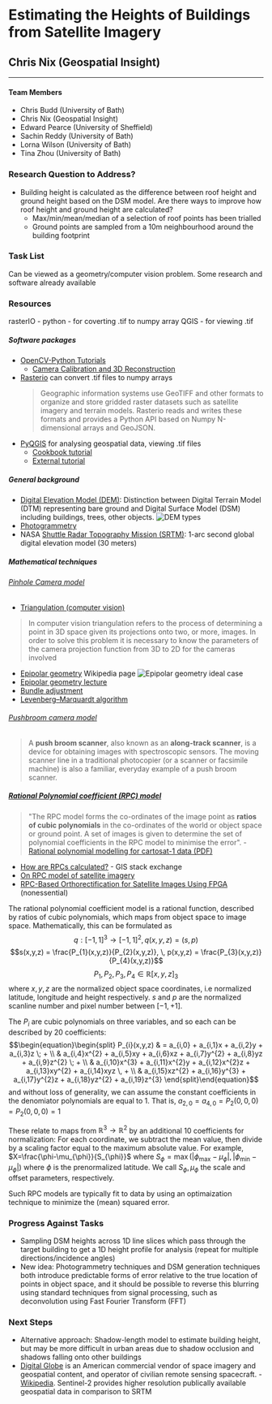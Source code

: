 # Estimating the Heights of Buildings from Satellite Imagery

## Chris Nix (Geospatial Insight)

---

#### Team Members

* Chris Budd (University of Bath)
* Chris Nix (Geospatial Insight)
* Edward Pearce (University of Sheffield)
* Sachin Reddy (University of Bath)
* Lorna Wilson (University of Bath)
* Tina Zhou (University of Bath)

### Research Question to Address?

- Building height is calculated as the difference between roof height and ground height based on the DSM model. Are there ways to improve how roof height and ground height are calculated?
  - Max/min/mean/median of a selection of roof points has been trialled
  - Ground points are sampled from a 10m neighbourhood around the building footprint


### Task List

Can be viewed as a geometry/computer vision problem. Some research and software already available

### Resources

rasterIO - python - for coverting .tif to numpy array
QGIS - for viewing .tif

##### Software packages

- [OpenCV-Python Tutorials](https://docs.opencv.org/4.2.0/d6/d00/tutorial_py_root.html)
  - [Camera Calibration and 3D Reconstruction](https://docs.opencv.org/4.2.0/d9/db7/tutorial_py_table_of_contents_calib3d.html)
- [Rasterio](https://rasterio.readthedocs.io/en/latest/) can convert .tif files to numpy arrays
  > Geographic information systems use GeoTIFF and other formats to organize and store gridded raster datasets such as satellite imagery and terrain models. Rasterio reads and writes these formats and provides a Python API based on Numpy N-dimensional arrays and GeoJSON.
- [PyQGIS](https://docs.qgis.org/testing/en/docs/index.html) for analysing geospatial data, viewing .tif files
  - [Cookbook tutorial](https://docs.qgis.org/testing/en/docs/pyqgis_developer_cookbook/intro.html)
  - [External tutorial](https://www.qgistutorials.com/en/docs/3/getting_started_with_pyqgis.html)

##### General background

- [Digital Elevation Model (DEM)](https://en.wikipedia.org/wiki/Digital_elevation_model): Distinction between Digital Terrain Model (DTM) representing bare ground and Digital Surface Model (DSM) including buildings, trees, other objects. ![DEM types](https://upload.wikimedia.org/wikipedia/commons/6/6c/DTM_DSM.svg)
- [Photogrammetry](https://en.wikipedia.org/wiki/Photogrammetry)
- NASA [Shuttle Radar Topography Mission (SRTM)](https://en.wikipedia.org/wiki/Shuttle_Radar_Topography_Mission): 1-arc second global digital elevation model (30 meters)

##### Mathematical techniques

###### [Pinhole Camera model](https://en.wikipedia.org/wiki/Pinhole_camera_model)
- [Triangulation (computer vision)](https://en.wikipedia.org/wiki/Triangulation_(computer_vision))
> In computer vision triangulation refers to the process of determining a point in 3D space given its projections onto two, or more, images. In order to solve this problem it is necessary to know the parameters of the camera projection function from 3D to 2D for the cameras involved
- [Epipolar geometry](https://en.wikipedia.org/wiki/Epipolar_geometry) Wikipedia page ![Epipolar geometry ideal case](https://upload.wikimedia.org/wikipedia/commons/1/14/Epipolar_geometry.svg)
- [Epipolar geometry lecture](http://homepages.inf.ed.ac.uk/rbf/CVonline/LOCAL_COPIES/OWENS/LECT10/node3.html)
- [Bundle adjustment](https://en.wikipedia.org/wiki/Bundle_adjustment)
- [Levenberg–Marquardt algorithm](https://en.wikipedia.org/wiki/Levenberg%E2%80%93Marquardt_algorithm)
###### [Pushbroom camera model](https://en.wikipedia.org/wiki/Push_broom_scanner) 
> A **push broom scanner**, also known as an **along-track scanner**, is a device for obtaining images with spectroscopic sensors.
The moving scanner line in a traditional photocopier (or a scanner or facsimile machine) is also a familiar, everyday example of a push broom scanner.
##### [Rational Polynomial coefficient (RPC) model](https://en.wikipedia.org/wiki/Rational_polynomial_coefficient)
> "The RPC model forms the co-ordinates of the image point as **ratios of cubic polynomials** in the co-ordinates of the world or object space or ground point. A set of images is given to determine the set of polynomial coefficients in the RPC model to minimise the error". - [Rational polynomial modelling for cartosat-1 data (PDF)](https://www.isprs.org/proceedings/XXXVII/congress/1_pdf/152.pdf)
  - [How are RPCs calculated?](https://gis.stackexchange.com/questions/180414/how-rational-polynomial-coefficientsrpcs-are-calculated-need-references) - GIS stack exchange
  - [On RPC model of satellite imagery](https://www.researchgate.net/publication/248137804_On_RPC_model_of_satellite_imagery)
  - [RPC-Based Orthorectification for Satellite Images Using FPGA](https://www.ncbi.nlm.nih.gov/pmc/articles/PMC6111837/) (nonessential)

The rational polynomial coefficient model is a rational function, described by ratios of cubic polynomials, which maps from object space to image space.
Mathematically, this can be formulated as 
$$q:[-1,1]^{3} \to [-1,1]^{2}, \, q(x,y,z)=(s,p)$$ $$s(x,y,z) = \frac{P_{1}(x,y,z)}{P_{2}(x,y,z)}, \, p(x,y,z) = \frac{P_{3}(x,y,z)}{P_{4}(x,y,z)}$$ $$P_{1},P_{2},P_{3},P_{4}\in\mathbb{R}[x,y,z]_{3}$$ where $x,y,z$ are the normalized object space coordinates, i.e normalized latitude, longitude and height respectively. $s$ and $p$ are the normalized scanline number and pixel number between $[-1,+1]$. 

The $P_{i}$ are cubic polynomials on three variables, and so each can be described by $20$ coefficients: $$\begin{equation}\begin{split}
P_{i}(x,y,z) & = a_{i,0} + a_{i,1}x + a_{i,2}y + a_{i,3}z \; + \\
 & a_{i,4}x^{2} + a_{i,5}xy + a_{i,6}xz + a_{i,7}y^{2} + a_{i,8}yz + a_{i,9}z^{2} \; + \\
 & a_{i,10}x^{3} + a_{i,11}x^{2}y + a_{i,12}x^{2}z +  a_{i,13}xy^{2} + a_{i,14}xyz \, + \\
 & a_{i,15}xz^{2} + a_{i,16}y^{3} + a_{i,17}y^{2}z + a_{i,18}yz^{2} + a_{i,19}z^{3}
\end{split}\end{equation}$$ and without loss of generality, we can assume the constant coefficients in the denomiator polynomials are equal to $1$. That is, $a_{2,0} = a_{4,0} = P_{2}(0,0,0) = P_{2}(0,0,0) = 1$

These relate to maps from $\mathbb{R}^{3}\to\mathbb{R}^{2}$ by an additional $10$ coefficients for normalization: For each coordinate, we subtract the mean value, then divide by a scaling factor equal to the maximum absolute value. For example, $X=\frac{\phi-\mu_{\phi}}{S_{\phi}}$ where $S_{\phi}=\max(|\phi_{\max} - \mu_{\phi}|, |\phi_{\min} - \mu_{\phi}|)$ where $\phi$ is the prenormalized latitude. We call $S_{\phi}, \mu_{\phi}$ the scale and offset parameters, respectively.

Such RPC models are typically fit to data by using an optimaization technique to minimize the (mean) squared error.

### Progress Against Tasks

- Sampling DSM heights across 1D line slices which pass through the target building to get a 1D height profile for analysis (repeat for multiple directions/incidence angles)
- New idea: Photogrammetry techniques and DSM generation techniques both introduce predictable forms of error relative to the true location of points in object space, and it should be possible to reverse this blurring using standard techniques from signal processing, such as deconvolution using Fast Fourier Transform (FFT)

### Next Steps

- Alternative approach: Shadow-length model to estimate building height, but may be more difficult in urban areas due to shadow occlusion and shadows falling onto other buildings
- [Digital Globe](https://www.digitalglobe.com/) is an American commercial vendor of space imagery and geospatial content, and operator of civilian remote sensing spacecraft. - [Wikipedia](https://en.wikipedia.org/wiki/DigitalGlobe). Sentinel-2 provides higher resolution publically available geospatial data in comparison to SRTM
